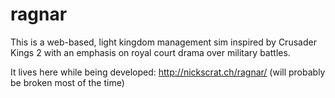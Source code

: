ragnar
======

This is a web-based, light kingdom management sim inspired by Crusader Kings 2 with an emphasis on royal court drama over military battles.

It lives here while being developed: http://nickscrat.ch/ragnar/ (will probably be broken most of the time)
